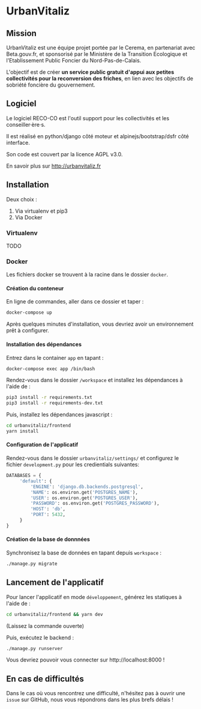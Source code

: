 # UrbanVitaliz

## Mission

UrbanVitaliz est une équipe projet portée par le Cerema, en partenariat avec
Beta.gouv.fr, et sponsorisé par le Ministère de la Transition Ecologique et
l'Etablissement Public Foncier du Nord-Pas-de-Calais.

L'objectif est de créer **un service public gratuit d'appui aux petites
collectivités pour la reconversion des friches**, en lien avec les objectifs de
sobriété foncière du gouvernement.

## Logiciel

Le logiciel RECO-CO est l'outil support pour les collectivités et les
conseiller·ère·s.

Il est réalisé en python/django côté moteur et alpinejs/bootstrap/dsfr côté
interface.

Son code est couvert par la licence AGPL v3.0.

En savoir plus sur http://urbanvitaliz.fr

## Installation

Deux choix :

1.  Via virtualenv et pip3
2.  Via Docker

### Virtualenv

TODO

### Docker

Les fichiers docker se trouvent à la racine dans le dossier `docker`.

#### Création du conteneur

En ligne de commandes, aller dans ce dossier et taper :

```sh
docker-compose up
```

Après quelques minutes d'installation, vous devriez avoir un
environnement prêt à configurer.

#### Installation des dépendances

Entrez dans le container `app` en tapant :

```sh
docker-compose exec app /bin/bash
```

Rendez-vous dans le dossier `/workspace` et installez les dépendances à l'aide de :

```sh
pip3 install -r requirements.txt
pip3 install -r requirements-dev.txt
```

Puis, installez les dépendances javascript :

```sh
cd urbanvitaliz/frontend
yarn install
```

#### Configuration de l'applicatif

Rendez-vous dans le dossier `urbanvitaliz/settings/` et configurez le
fichier `development.py` pour les credientials suivantes:

```python
DATABASES = {
     'default': {
         'ENGINE': 'django.db.backends.postgresql',
         'NAME': os.environ.get('POSTGRES_NAME'),
         'USER': os.environ.get('POSTGRES_USER'),
         'PASSWORD': os.environ.get('POSTGRES_PASSWORD'),
         'HOST': 'db',
         'PORT': 5432,
     }
}
```

#### Création de la base de donnnées

Synchronisez la base de données en tapant depuis `workspace` :

```sh
./manage.py migrate
```

## Lancement de l'applicatif

Pour lancer l'applicatif en mode `développement`, générez les statiques à l'aide de :

```sh
cd urbanvitaliz/frontend && yarn dev
```

(Laissez la commande ouverte)

Puis, exécutez le backend :

```sh
./manage.py runserver
```

Vous devriez pouvoir vous connecter sur http://localhost:8000 !

## En cas de difficultés

Dans le cas où vous rencontrez une difficulté, n'hésitez pas à ouvrir une `issue` sur
GitHub, nous vous répondrons dans les plus brefs délais !
